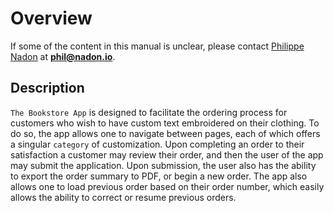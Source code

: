 # Overview

If some of the content in this manual is unclear, please contact [Philippe Nadon](https://nadon.io) at **phil@nadon.io**.

## Description

`The Bookstore App` is designed to facilitate the ordering process for customers who wish to have custom text embroidered on their clothing.
To do so, the app allows one to navigate between pages, each of which offers a singular `category` of customization. Upon completing an order to their satisfaction a customer may review their order, and then the user of the app may submit the application. Upon submission, the user also has the ability to export the order summary to PDF, or begin a new order. The app also allows one to load previous order based on their order number, which easily allows the ability to correct or resume previous orders.
